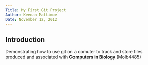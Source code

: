 ```yaml
---
Title: My First Git Project 
Author: Keenan Mattimoe
Date: November 12, 2012
---
```

## Introduction
Demonstrating how to use git on a comuter to track and store files produced and associated with **Computers in Biology** (Molb4485)

